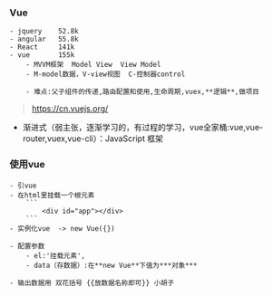### Vue

    - jquery    52.8k
    - angular   55.8k
    - React     141k
    - vue       155k
        - MVVM框架  Model View  View Model
        - M-model数据，V-view视图  C-控制器control

        - 难点:父子组件的传递,路由配置和使用,生命周期,vuex,**逻辑**,做项目

> https://cn.vuejs.org/

- 渐进式（弱主张，逐渐学习的，有过程的学习，vue全家桶:vue,vue-router,vuex,vue-cli）：JavaScript 框架

### 使用vue
    - 引vue
    - 在html里挂载一个根元素
        ```
            <div id="app"></div>
        ```
    - 实例化vue  -> new Vue({})

    - 配置参数
        - el:'挂载元素',
        - data（存数据）:在**new Vue**下值为***对象***

    - 输出数据用 双花括号 {{放数据名称即可}} 小胡子




